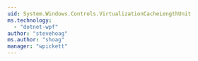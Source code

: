 ```yaml
---
uid: System.Windows.Controls.VirtualizationCacheLengthUnit
ms.technology: 
  - "dotnet-wpf"
author: "stevehoag"
ms.author: "shoag"
manager: "wpickett"
---
```

